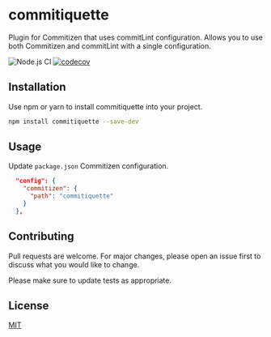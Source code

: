 # commitiquette

Plugin for Commitizen that uses commitLint configuration. Allows you to use both Commitizen and commitLint with a single configuration.

![Node.js CI](https://github.com/martinmcwhorter/commitiquette/workflows/Node.js%20CI/badge.svg)
[![codecov](https://codecov.io/gh/martinmcwhorter/commitiquette/branch/master/graph/badge.svg)](https://codecov.io/gh/martinmcwhorter/commitiquette)

## Installation

Use npm or yarn to install commitiquette into your project.

```bash
npm install commitiquette --save-dev
```

## Usage

Update `package.json` Commitizen configuration.

```json
  "config": {
    "commitizen": {
      "path": "commitiquette"
    }
  },
```

## Contributing

Pull requests are welcome. For major changes, please open an issue first to discuss what you would like to change.

Please make sure to update tests as appropriate.

## License

[MIT](https://choosealicense.com/licenses/mit/)
